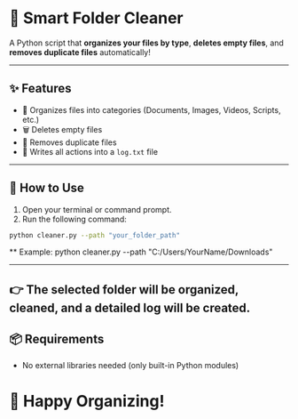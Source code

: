 # 📂 Smart Folder Cleaner

A Python script that **organizes your files by type**, **deletes empty files**, and **removes duplicate files** automatically!

---

## ✨ Features

- 📁 Organizes files into categories (Documents, Images, Videos, Scripts, etc.)
- 🗑️ Deletes empty files
- 🔁 Removes duplicate files
- 👾 Writes all actions into a `log.txt` file

---

## 🚀 How to Use

1. Open your terminal or command prompt.
2. Run the following command:

```bash
python cleaner.py --path "your_folder_path"
```
** Example:
python cleaner.py --path "C:/Users/YourName/Downloads"

---
👉 The selected folder will be organized, cleaned, and a detailed log will be created.
---

## 📦 Requirements
- No external libraries needed (only built-in Python modules)

# 🚀 Happy Organizing!
